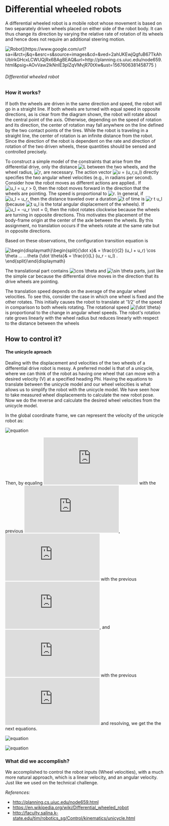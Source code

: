 # Differential wheeled robots

A differential wheeled robot is a mobile robot whose movement is based on two separately driven wheels placed on either side of the robot body. It can thus change its direction by varying the relative rate of rotation of its wheels and hence does not require an additional steering motion.

![Robot\](https://www.google.com/url?sa=i&rct=j&q=&esrc=s&source=images&cd=&ved=2ahUKEwjQgfuB67TkAhUbIrkGHcxLCWUQjRx6BAgBEAQ&url=http://planning.cs.uiuc.edu/node659.html&psig=AOvVaw2lkNnIE3pIZqVMvjR70tXw&ust=1567606381458775 )](http://planning.cs.uiuc.edu/img5518.gif)

###### Differential wheeled robot

### How it works?

If both the wheels are driven in the same direction and speed, the robot will go in a straight line. If both wheels are turned with equal speed in opposite directions, as is clear from the diagram shown, the robot will rotate about the central point of the axis. Otherwise, depending on the speed of rotation and its direction, the center of rotation may fall anywhere on the line defined by the two contact points of the tires. While the robot is traveling in a straight line, the center of rotation is an infinite distance from the robot. Since the direction of the robot is dependent on the rate and direction of rotation of the two driven wheels, these quantities should be sensed and controlled precisely. 

To construct a simple model of the constraints that arise from the differential drive, only the distance ![ L](http://planning.cs.uiuc.edu/img83.gif) between the two wheels, and the wheel radius, ![ r](http://planning.cs.uiuc.edu/img165.gif), are necessary. The action vector ![ u = (u_r,u_l)](http://planning.cs.uiuc.edu/img5520.gif) directly specifies the two angular wheel velocities (e.g., in radians per second). Consider how the robot moves as different actions are applied.. If ![ u_l = u_r > 0](http://planning.cs.uiuc.edu/img5521.gif), then the robot moves forward in the direction that the wheels are pointing. The speed is proportional to ![ r](http://planning.cs.uiuc.edu/img165.gif). In general, if ![ u_l = u_r](http://planning.cs.uiuc.edu/img5522.gif), then the distance traveled over a duration ![t](http://planning.cs.uiuc.edu/img1142.gif) of time is ![ r t u_l](http://planning.cs.uiuc.edu/img5523.gif) (because ![ t u_l](http://planning.cs.uiuc.edu/img5524.gif) is the total angular displacement of the wheels). If ![u_l = -u_r \not = 0](http://planning.cs.uiuc.edu/img5525.gif), then the robot rotates clockwise because the wheels are turning in opposite directions. This motivates the placement of the body-frame origin at the center of the axle between the wheels. By this assignment, no translation occurs if the wheels rotate at the same rate but in opposite directions.

Based on these observations, the configuration transition equation is

![\begin{displaymath}\begin{split}{\dot x}& = \frac{r}{2} (u_l + u_r) \cos \theta ...
...theta  {\dot \theta}& = \frac{r}{L} (u_r - u_l) . \end{split}\end{displaymath}](http://planning.cs.uiuc.edu/img5526.gif)

The translational part contains ![ \cos \theta](http://planning.cs.uiuc.edu/img1449.gif) and ![ \sin \theta](http://planning.cs.uiuc.edu/img1450.gif) parts, just like the simple car because the differential drive moves in the direction that its drive wheels are pointing. 

The translation speed depends on the average of the angular wheel velocities. To see this, consider the case in which one wheel is fixed and the other rotates. This initially causes the robot to translate at '1/2' of the speed in comparison to both wheels rotating. The rotational speed ![ {\dot \theta}](http://planning.cs.uiuc.edu/img5488.gif) is proportional to the change in angular wheel speeds. The robot's rotation rate grows linearly with the wheel radius but reduces linearly with respect to the distance between the wheels

## How to control it?

#### The unicycle aproach

Dealing with the displacement and velocities of the two wheels of a differential drive robot is messy. A preferred model is that of a unicycle, where we can think of the robot as having one wheel that can move with a desired velocity (V) at a specified heading Phi. Having the equations to translate between the unicycle model and our wheel velocities is what allows us to simplify the robot with the unicycle model. We have seen how to take measured wheel displacements to calculate the new robot pose. Now we do the reverse and calculate the desired wheel velocities from the unicycle model.

In the global coordinate frame, we can represent the velocity of the unicycle robot as:

![equation](http://faculty.salina.k-state.edu/tim/robotics_sg/_images/math/e046ca1e68836f8e625d09ea0f176463ad4c6045.png)

Then, by equaling ![xdot](http://latex.codecogs.com/gif.latex?%5Cdot%7Bx%7D) with the previous ![xdot](http://latex.codecogs.com/gif.latex?%5Cdot%7Bx%7D), ![ydot](http://latex.codecogs.com/gif.latex?%5Cdot%7By%7D) with the previous ![ydot](http://latex.codecogs.com/gif.latex?%5Cdot%7By%7D), and ![phidot](http://latex.codecogs.com/gif.latex?%5Cdot%7B%5Ctheta%7D) with the previous ![phidot](http://latex.codecogs.com/gif.latex?%5Cdot%7B%5Ctheta%7D) and resolving, we get the the next equations.

![equation](http://faculty.salina.k-state.edu/tim/robotics_sg/_images/math/2e3995d40e5d1670a32e4cbbfe33976197314804.png)

![equation](http://faculty.salina.k-state.edu/tim/robotics_sg/_images/math/bc15602adc2e28b3b4b22539d068feee0aff81ea.png)


### What did we accomplish?

We accomplished to control the robot inputs (Wheel velocities), with a much more natural approach, which is a linear velocity, and an angular velocity. Just like we used on the technical challenge.


*References:* 
* http://planning.cs.uiuc.edu/node659.html
* https://en.wikipedia.org/wiki/Differential_wheeled_robot
* http://faculty.salina.k-state.edu/tim/robotics_sg/Control/kinematics/unicycle.html


                             
                             
